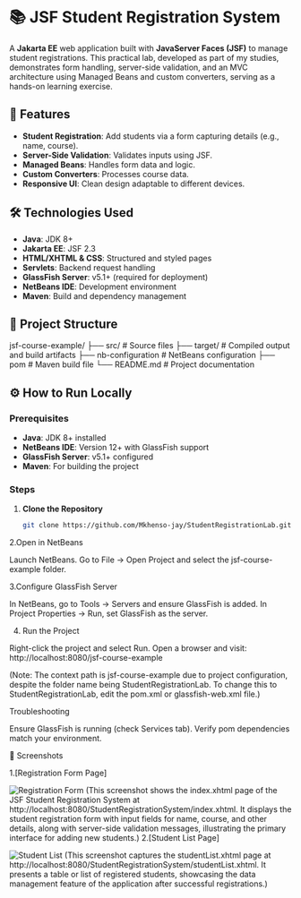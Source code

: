 # 📚 JSF Student Registration System

A **Jakarta EE** web application built with **JavaServer Faces (JSF)** to manage student registrations. This practical lab, developed as part of my studies, demonstrates form handling, server-side validation, and an MVC architecture using Managed Beans and custom converters, serving as a hands-on learning exercise.


## 🌟 Features
- **Student Registration**: Add students via a form capturing details (e.g., name, course).
- **Server-Side Validation**: Validates inputs using JSF.
- **Managed Beans**: Handles form data and logic.
- **Custom Converters**: Processes course data.
- **Responsive UI**: Clean design adaptable to different devices.


## 🛠 Technologies Used
- **Java**: JDK 8+
- **Jakarta EE**: JSF 2.3
- **HTML/XHTML & CSS**: Structured and styled pages
- **Servlets**: Backend request handling
- **GlassFish Server**: v5.1+ (required for deployment)
- **NetBeans IDE**: Development environment
- **Maven**: Build and dependency management


## 📂 Project Structure

jsf-course-example/
├── src/                # Source files
├── target/             # Compiled output and build artifacts
├── nb-configuration    # NetBeans configuration
├── pom                 # Maven build file
└── README.md           # Project documentation


## ⚙️ How to Run Locally

### Prerequisites
- **Java**: JDK 8+ installed
- **NetBeans IDE**: Version 12+ with GlassFish support
- **GlassFish Server**: v5.1+ configured
- **Maven**: For building the project

### Steps
1. **Clone the Repository**  
   ```bash
   git clone https://github.com/Mkhenso-jay/StudentRegistrationLab.git
   
2.Open in NetBeans

Launch NetBeans.
Go to File → Open Project and select the jsf-course-example folder.

3.Configure GlassFish Server

In NetBeans, go to Tools → Servers and ensure GlassFish is added.
In Project Properties → Run, set GlassFish as the server.

4. Run the Project

Right-click the project and select Run.
Open a browser and visit: http://localhost:8080/jsf-course-example

(Note: The context path is jsf-course-example due to project configuration, despite the folder name being StudentRegistrationLab. To change this to StudentRegistrationLab, edit the pom.xml or glassfish-web.xml file.)


Troubleshooting

Ensure GlassFish is running (check Services tab).
Verify pom dependencies match your environment.

📸 Screenshots

1.[Registration Form Page]

<img src="Screenshot2.png" alt="Registration Form"> (This screenshot shows the index.xhtml page of the JSF Student Registration System at http://localhost:8080/StudentRegistrationSystem/index.xhtml. It displays the student registration form with input fields for name, course, and other details, along with server-side validation messages, illustrating the primary interface for adding new students.)
2.[Student List Page]

<img src="Screenshot1.png" alt="Student List"> (This screenshot captures the studentList.xhtml page at http://localhost:8080/StudentRegistrationSystem/studentList.xhtml. It presents a table or list of registered students, showcasing the data management feature of the application after successful registrations.)
